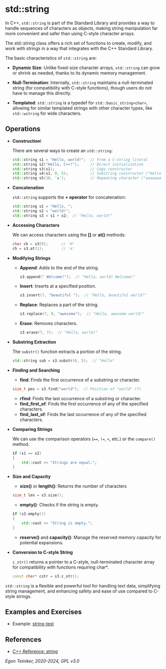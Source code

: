 # std::string 

In C++, `std::string` is part of the Standard Library and provides 
a way to handle sequences of characters as objects, making string 
manipulation far more convenient and safer than using C-style 
character arrays. 

The std::string class offers a rich set of functions to create, 
modify, and work with strings in a way that integrates with the 
C++ Standard Library.

The basic characteristics of `std::string` are:

* **Dynamic Size**: Unlike fixed-size character arrays, `std::string` 
    can grow or shrink as needed, thanks to its dynamic memory management.

* **Null-Termination**: Internally, `std::string` maintains a 
    null-terminated string (for compatibility with C-style functions), 
    though users do not have to manage this directly.

* **Templated**: `std::string` is a typedef for `std::basic_string<char>`, 
    allowing for similar templated strings with other character types, 
    like `std::wstring` for wide characters.

## Operations

* **Construction**l

    There are several ways to create an `std::string`:
    ```C++
    std::string s1 = "Hello, world!";  // From a C-string literal
    std::string s2("Hello, C++!");     // Direct initialization
    std::string s3(s1);                // Copy constructor
    std::string s4(s1, 0, 5);          // Substring constructor ("Hello")
    std::string s5(10, 'a');           // Repeating character ("aaaaaaaaaa")    
    ```

* **Concatenation**

    `std::string` supports the **+ operator** for concatenation:
    ```C++
    std::string s1 = "Hello, ";
    std::string s2 = "world!";
    std::string s3 = s1 + s2;  // "Hello, world!"
    ```

* **Accessing Characters**
    
    We can access characters using the **[]** or **at()** methods:
    ```C++
    char ch = s3[0];      // 'H'
    ch = s3.at(1);        // 'e'
    ```

* **Modifying Strings**

    * **Append**: Adds to the end of the string.
        ```C++
        s3.append(" Welcome!");  // "Hello, world! Welcome!"
        ```
    * **Insert**: Inserts at a specified position.
        ```C++
        s3.insert(7, "beautiful ");  // "Hello, beautiful world!"
        ```

    * **Replace**: Replaces a part of the string.
        ```C++
        s3.replace(7, 9, "awesome");  // "Hello, awesome world!"
        ```

    * **Erase**: Removes characters.
        ```C++
        s3.erase(7, 7);  // "Hello, world!"
        ```

* **Substring Extraction** 

    The `substr()` function extracts a portion of the string. 
    ```C++
    std::string sub = s3.substr(0, 5);  // "Hello"
    ```

* **Finding and Searching**

    * **find**: Finds the first occurrence of a substring or character.
    ```C++
    size_t pos = s3.find("world");  // Position of "world" (7)
    ```
    * **rfind**: Finds the last occurrence of a substring or character.
    * **find_first_of**: Finds the first occurrence of any of the specified characters.
    * **find_last_of**: Finds the last occurrence of any of the specified characters.

* **Comparing Strings** 

    We can use the comparison operators (`==`, `!=`, `<`, etc.) or 
    the `compare()` method.
    ```C++
    if (s1 == s2) 
    {
        std::cout << "Strings are equal.";
    }    
    ```

* **Size and Capacity**

    * **size()** or **length()**: Returns the number of characters
    ```C++
    size_t len = s3.size();
    ```
    * **empty()**: Checks if the string is empty.
    ```C++
    if (s3.empty()) 
    {
        std::cout << "String is empty.";
    }
    ```

    * **reserve()** and **capacity()**: Manage the reserved memory capacity 
        for potential expansions.

* **Conversion to C-style String**

    `c_str()` returns a pointer to a C-style, null-terminated character 
    array for compatibility with functions requiring char*.
    ```C++
    const char* cstr = s3.c_str();
    ```    

`std::string` is a flexible and powerful tool for handling text data, 
simplifying string management, and enhancing safety and ease of use 
compared to C-style strings.


## Examples and Exercises

* Example: [string-test](string-test/)



## References

* [C++ Reference: string](https://en.cppreference.com/w/cpp/string/basic_string)

*Egon Teiniker, 2020-2024, GPL v3.0*
